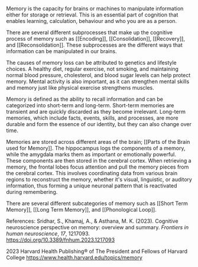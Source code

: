 Memory is the capacity for brains or machines to manipulate information either for storage or retrieval. This is an essential part of cognition that enables learning, calculation, behaviour and who you are as a person.

There are several different subprocesses that make up the cognitive process of  memory such as [[Encoding]], [[Consolidation]], [[Recovery]], and [[Reconsolidation]]. These subprocesses are the different ways that information can be manipulated in our brains.

The causes of memory loss can be attributed to genetics and lifestyle choices. A healthy diet, regular exercise, not smoking, and maintaining normal blood pressure, cholesterol, and blood sugar levels can help protect memory. Mental activity is also important, as it can strengthen mental skills and memory just like physical exercise strengthens muscles.

Memory is defined as the ability to recall information and can be categorized into short-term and long-term. Short-term memories are transient and are quickly discarded as they become irrelevant. Long-term memories, which include facts, events, skills, and processes, are more durable and form the essence of our identity, but they can also change over time.

Memories are stored across different areas of the brain; [[Parts of the Brain used for Memory]]. The hippocampus logs the components of a memory, while the amygdala marks them as important or emotionally powerful. These components are then stored in the cerebral cortex. When retrieving a memory, the frontal lobes focus attention and pull the memory pieces from the cerebral cortex. This involves coordinating data from various brain regions to reconstruct the memory, whether it's visual, linguistic, or auditory information, thus forming a unique neuronal pattern that is reactivated during remembering.

There are several different subcategories of memory such as [[Short Term Memory]], [[Long Term Memory]], and  [[Phonological Loop]].

References:
Sridhar, S., Khamaj, A., & Asthana, M. K. (2023). Cognitive neuroscience perspective on memory: overview and summary. _Frontiers in human neuroscience_, _17_, 1217093. https://doi.org/10.3389/fnhum.2023.1217093

2023 Harvard Health Publishing® of The President and Fellows of Harvard College https://www.health.harvard.edu/topics/memory
